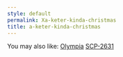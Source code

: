 ```yaml
---
style: default
permalink: Xa-keter-kinda-christmas
title: a-keter-kinda-christmas
---
```

You may also like:
[Olympia](http://scp-wiki.net/olympia)
[SCP-2631](http://scp-wiki.net/scp-2631)